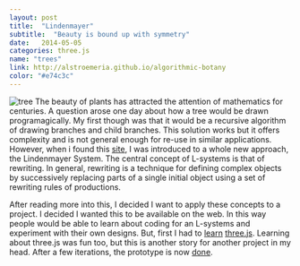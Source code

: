```yaml
---
layout: post
title:  "Lindenmayer"
subtitle:  "Beauty is bound up with symmetry"
date:   2014-05-05
categories: three.js
name: "trees"
link: http://alstroemeria.github.io/algorithmic-botany
color: "#e74c3c"
---
```


![tree](http://i.imgur.com/I9u0VsV.jpg)
The beauty of plants has attracted the attention of mathematics for centuries. A question arose one day about how a tree would be drawn programagically. My first though was that it would be a recursive algorithm of drawing branches and child branches. This solution works but it offers complexity and is not general enough for re-use in similar applications. However, when i found this [site][algorithmic botany], I was introduced to a whole new approach, the Lindenmayer System. The central concept of L-systems is that of rewriting. In general, rewriting is a technique for defining complex objects by successively replacing parts of a single initial object using a set of rewriting rules of productions.
    
After reading more into this, I decided I want to apply these concepts to a project. I decided I wanted this to be available on the web. In this way people would be able to learn about coding for an L-systems and experiment with their own designs. But, first I had to [learn][udacity] [three.js]. Learning about three.js was fun too, but this is another story for another project in my head. After a few iterations, the prototype is now [done][tree].



[algorithmic botany]:http://algorithmicbotany.org/
[udacity]:https://www.udacity.com/
[three.js]:http://threejs.org/
[tree]:http://alstroemeria.github.io/algorithmic-botany
    
